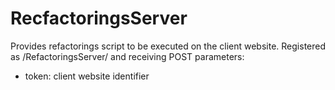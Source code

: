 # RecfactoringsServer
Provides refactorings script to be executed on the client website.
Registered as /RefactoringsServer/ and receiving POST parameters:
- token: client website identifier